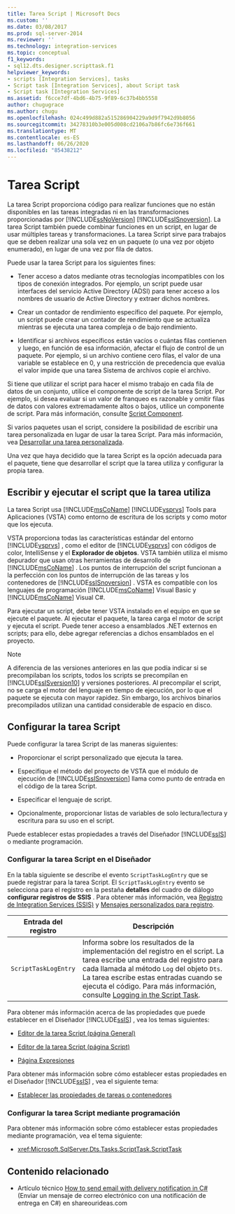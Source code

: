```yaml
---
title: Tarea Script | Microsoft Docs
ms.custom: ''
ms.date: 03/08/2017
ms.prod: sql-server-2014
ms.reviewer: ''
ms.technology: integration-services
ms.topic: conceptual
f1_keywords:
- sql12.dts.designer.scripttask.f1
helpviewer_keywords:
- scripts [Integration Services], tasks
- Script task [Integration Services], about Script task
- Script task [Integration Services]
ms.assetid: f6cce7df-4bd6-4b75-9f89-6c37b4bb5558
author: chugugrace
ms.author: chugu
ms.openlocfilehash: 024c499d882a515286904229a9d9f7942d9b8056
ms.sourcegitcommit: 34278310b3e005d008cd2106a7b86fc6e736f661
ms.translationtype: MT
ms.contentlocale: es-ES
ms.lasthandoff: 06/26/2020
ms.locfileid: "85438212"
---
```

# <a name="script-task"></a>Tarea Script
  La tarea Script proporciona código para realizar funciones que no están disponibles en las tareas integradas ni en las transformaciones proporcionadas por [!INCLUDE[ssNoVersion](../../includes/ssnoversion-md.md)] [!INCLUDE[ssISnoversion](../../includes/ssisnoversion-md.md)]. La tarea Script también puede combinar funciones en un script, en lugar de usar múltiples tareas y transformaciones. La tarea Script sirve para trabajos que se deben realizar una sola vez en un paquete (o una vez por objeto enumerado), en lugar de una vez por fila de datos.  
  
 Puede usar la tarea Script para los siguientes fines:  
  
-   Tener acceso a datos mediante otras tecnologías incompatibles con los tipos de conexión integrados. Por ejemplo, un script puede usar interfaces del servicio Active Directory (ADSI) para tener acceso a los nombres de usuario de Active Directory y extraer dichos nombres.  
  
-   Crear un contador de rendimiento específico del paquete. Por ejemplo, un script puede crear un contador de rendimiento que se actualiza mientras se ejecuta una tarea compleja o de bajo rendimiento.  
  
-   Identificar si archivos específicos están vacíos o cuántas filas contienen y luego, en función de esa información, afectar el flujo de control de un paquete. Por ejemplo, si un archivo contiene cero filas, el valor de una variable se establece en 0, y una restricción de precedencia que evalúa el valor impide que una tarea Sistema de archivos copie el archivo.  
  
 Si tiene que utilizar el script para hacer el mismo trabajo en cada fila de datos de un conjunto, utilice el componente de script de la tarea Script. Por ejemplo, si desea evaluar si un valor de franqueo es razonable y omitir filas de datos con valores extremadamente altos o bajos, utilice un componente de script. Para más información, consulte [Script Component](../data-flow/transformations/script-component.md).  
  
 Si varios paquetes usan el script, considere la posibilidad de escribir una tarea personalizada en lugar de usar la tarea Script. Para más información, vea [Desarrollar una tarea personalizada](../extending-packages-custom-objects/task/developing-a-custom-task.md).  
  
 Una vez que haya decidido que la tarea Script es la opción adecuada para el paquete, tiene que desarrollar el script que la tarea utiliza y configurar la propia tarea.  
  
## <a name="writing-and-running-the-script-that-the-task-uses"></a>Escribir y ejecutar el script que la tarea utiliza  
 La tarea Script usa [!INCLUDE[msCoName](../../includes/msconame-md.md)] [!INCLUDE[vsprvs](../../includes/vsprvs-md.md)] Tools para Aplicaciones (VSTA) como entorno de escritura de los scripts y como motor que los ejecuta.  
  
 VSTA proporciona todas las características estándar del entorno [!INCLUDE[vsprvs](../../includes/vsprvs-md.md)] , como el editor de [!INCLUDE[vsprvs](../../includes/vsprvs-md.md)] con códigos de color, IntelliSense y el **Explorador de objetos**. VSTA también utiliza el mismo depurador que usan otras herramientas de desarrollo de [!INCLUDE[msCoName](../../includes/msconame-md.md)] . Los puntos de interrupción del script funcionan a la perfección con los puntos de interrupción de las tareas y los contenedores de [!INCLUDE[ssISnoversion](../../includes/ssisnoversion-md.md)] . VSTA es compatible con los lenguajes de programación [!INCLUDE[msCoName](../../includes/msconame-md.md)] Visual Basic y [!INCLUDE[msCoName](../../includes/msconame-md.md)] Visual C#.  
  
 Para ejecutar un script, debe tener VSTA instalado en el equipo en que se ejecute el paquete. Al ejecutar el paquete, la tarea carga el motor de script y ejecuta el script. Puede tener acceso a ensamblados .NET externos en scripts; para ello, debe agregar referencias a dichos ensamblados en el proyecto.  
  
> [!NOTE]  
>  A diferencia de las versiones anteriores en las que podía indicar si se precompilaban los scripts, todos los scripts se precompilan en [!INCLUDE[ssISversion10](../../includes/ssisversion10-md.md)] y versiones posteriores. Al precompilar el script, no se carga el motor del lenguaje en tiempo de ejecución, por lo que el paquete se ejecuta con mayor rapidez. Sin embargo, los archivos binarios precompilados utilizan una cantidad considerable de espacio en disco.  
  
## <a name="configuring-the-script-task"></a>Configurar la tarea Script  
 Puede configurar la tarea Script de las maneras siguientes:  
  
-   Proporcionar el script personalizado que ejecuta la tarea.  
  
-   Especifique el método del proyecto de VSTA que el módulo de ejecución de [!INCLUDE[ssISnoversion](../../includes/ssisnoversion-md.md)] llama como punto de entrada en el código de la tarea Script.  
  
-   Especificar el lenguaje de script.  
  
-   Opcionalmente, proporcionar listas de variables de solo lectura/lectura y escritura para su uso en el script.  
  
 Puede establecer estas propiedades a través del Diseñador [!INCLUDE[ssIS](../../includes/ssis-md.md)] o mediante programación.  
  
### <a name="configuring-the-script-task-in-the-designer"></a>Configurar la tarea Script en el Diseñador  
 En la tabla siguiente se describe el evento `ScriptTaskLogEntry` que se puede registrar para la tarea Script. El `ScriptTaskLogEntry` evento se selecciona para el registro en la pestaña **detalles** del cuadro de diálogo **configurar registros de SSIS** . Para obtener más información, vea [Registro de Integration Services &#40;SSIS&#41;](../performance/integration-services-ssis-logging.md) y [Mensajes personalizados para registro](../custom-messages-for-logging.md).  
  
|Entrada del registro|Descripción|  
|---------------|-----------------|  
|`ScriptTaskLogEntry`|Informa sobre los resultados de la implementación del registro en el script. La tarea escribe una entrada del registro para cada llamada al método `Log` del objeto `Dts`. La tarea escribe estas entradas cuando se ejecuta el código. Para más información, consulte [Logging in the Script Task](../extending-packages-scripting/task/logging-in-the-script-task.md).|  
  
 Para obtener más información acerca de las propiedades que puede establecer en el Diseñador [!INCLUDE[ssIS](../../includes/ssis-md.md)] , vea los temas siguientes:  
  
-   [Editor de la tarea Script &#40;página General&#41;](../general-page-of-integration-services-designers-options.md)  
  
-   [Editor de la tarea Script &#40;página Script&#41;](../script-task-editor-script-page.md)  
  
-   [Página Expresiones](../expressions/expressions-page.md)  
  
 Para obtener más información sobre cómo establecer estas propiedades en el Diseñador [!INCLUDE[ssIS](../../includes/ssis-md.md)] , vea el siguiente tema:  
  
-   [Establecer las propiedades de tareas o contenedores](../set-the-properties-of-a-task-or-container.md)  
  
### <a name="configuring-the-script-task-programmatically"></a>Configurar la tarea Script mediante programación  
 Para obtener más información sobre cómo establecer estas propiedades mediante programación, vea el tema siguiente:  
  
-   <xref:Microsoft.SqlServer.Dts.Tasks.ScriptTask.ScriptTask>  
  
## <a name="related-content"></a>Contenido relacionado  
  
-   Artículo técnico [How to send email with delivery notification in C#](https://go.microsoft.com/fwlink/?LinkId=237625)(Enviar un mensaje de correo electrónico con una notificación de entrega en C#) en shareourideas.com  
  
  
